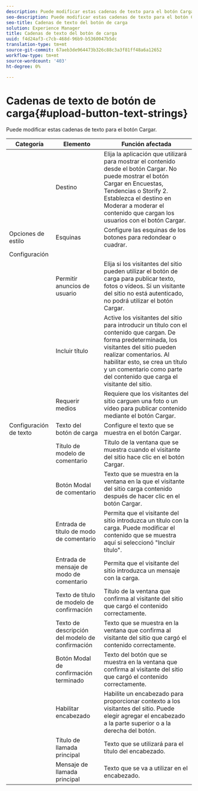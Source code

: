 ```yaml
---
description: Puede modificar estas cadenas de texto para el botón Cargar.
seo-description: Puede modificar estas cadenas de texto para el botón Cargar.
seo-title: Cadenas de texto del botón de carga
solution: Experience Manager
title: Cadenas de texto del botón de carga
uuid: f4d24af3-c7cb-468d-96b9-b5360047b5dc
translation-type: tm+mt
source-git-commit: 67aeb3de964473b326c88c3a3f81ff48a6a12652
workflow-type: tm+mt
source-wordcount: '403'
ht-degree: 0%

---
```



# Cadenas de texto de botón de carga{#upload-button-text-strings}

Puede modificar estas cadenas de texto para el botón Cargar.



| Categoría | Elemento | Función afectada |
|---|---|---|
|  | Destino | Elija la aplicación que utilizará para mostrar el contenido desde el botón Cargar. No puede mostrar el botón Cargar en Encuestas, Tendencias o Storify 2. Establezca el destino en Moderar a moderar el contenido que cargan los usuarios con el botón Cargar. |
| Opciones de estilo | Esquinas | Configure las esquinas de los botones para redondear o cuadrar. |
| Configuración |  |  |
|  | Permitir anuncios de usuario | Elija si los visitantes del sitio pueden utilizar el botón de carga para publicar texto, fotos o vídeos. Si un visitante del sitio no está autenticado, no podrá utilizar el botón Cargar. |
|  | Incluir título | Active los visitantes del sitio para introducir un título con el contenido que cargan. De forma predeterminada, los visitantes del sitio pueden realizar comentarios. Al habilitar esto, se crea un título y un comentario como parte del contenido que carga el visitante del sitio. |
|  | Requerir medios | Requiere que los visitantes del sitio carguen una foto o un vídeo para publicar contenido mediante el botón Cargar. |
| Configuración de texto | Texto del botón de carga | Configure el texto que se muestra en el botón Cargar. |
|  | Título de modelo de comentario | Título de la ventana que se muestra cuando el visitante del sitio hace clic en el botón Cargar. |
|  | Botón Modal de comentario | Texto que se muestra en la ventana en la que el visitante del sitio carga contenido después de hacer clic en el botón Cargar. |
|  | Entrada de título de modo de comentario | Permita que el visitante del sitio introduzca un título con la carga. Puede modificar el contenido que se muestra aquí si seleccionó &quot;Incluir título&quot;. |
|  | Entrada de mensaje de modo de comentario | Permita que el visitante del sitio introduzca un mensaje con la carga. |
|  | Texto de título de modelo de confirmación | Título de la ventana que confirma al visitante del sitio que cargó el contenido correctamente. |
|  | Texto de descripción del modelo de confirmación | Texto que se muestra en la ventana que confirma al visitante del sitio que cargó el contenido correctamente. |
|  | Botón Modal de confirmación terminado | Texto del botón que se muestra en la ventana que confirma al visitante del sitio que cargó el contenido correctamente. |
|  | Habilitar encabezado | Habilite un encabezado para proporcionar contexto a los visitantes del sitio. Puede elegir agregar el encabezado a la parte superior o a la derecha del botón. |
|  | Título de llamada principal | Texto que se utilizará para el título del encabezado. |
|  | Mensaje de llamada principal | Texto que se va a utilizar en el encabezado. |

